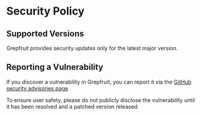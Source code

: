 # Security Policy

## Supported Versions

Grepfruit provides security updates only for the latest major version.

## Reporting a Vulnerability

If you discover a vulnerability in Grepfruit, you can report it via the [GitHub security advisories page](https://github.com/brownboxdev/grepfruit/security/advisories)

To ensure user safety, please do not publicly disclose the vulnerability until it has been resolved and a patched version released.
